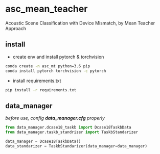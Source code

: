 # asc_mean_teacher
Acoustic Scene Classification with Device Mismatch, by Mean Teacher Approach

## install
* create env and install pytorch & torchvision
```bash
conda create -n asc_mt python=3.6 pip
conda install pytorch torchvision -c pytorch
```
* install requirements.txt
```bash
pip install -r requirements.txt
```
## data_manager
*before use, config __data_manager.cfg__ properly*
```python
from data_manager.dcase18_taskb import Dcase18TaskbData
from data_manager.taskb_standrizer import TaskbStandarizer

data_manager = Dcase18TaskbData()
data_standarizer = TaskbStandarizer(data_manager=data_manager)

```
